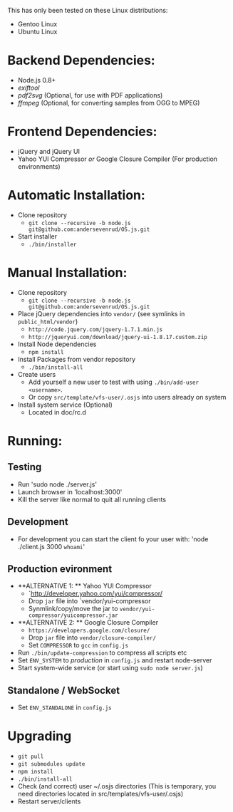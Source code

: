 This has only been tested on these Linux distributions:
* Gentoo Linux
* Ubuntu Linux

# Backend Dependencies:
* Node.js 0.8+
* _exiftool_
* _pdf2svg_ (Optional, for use with PDF applications)
* _ffmpeg_ (Optional, for converting samples from OGG to MPEG)

# Frontend Dependencies:
* jQuery and jQuery UI
* Yahoo YUI Compressor _or_ Google Closure Compiler (For production environments)

# Automatic Installation:
* Clone repository
  - `git clone --recursive -b node.js git@github.com:andersevenrud/OS.js.git`
* Start installer
  - `./bin/installer`

# Manual Installation:
* Clone repository
  - `git clone --recursive -b node.js git@github.com:andersevenrud/OS.js.git`
* Place jQuery dependencies into `vendor/` (see symlinks in `public_html/vendor`)
  - `http://code.jquery.com/jquery-1.7.1.min.js`
  - `http://jqueryui.com/download/jquery-ui-1.8.17.custom.zip`
* Install Node dependencies
  - `npm install`
* Install Packages from vendor repository
  - `./bin/install-all`
* Create users
  - Add yourself a new user to test with using `./bin/add-user <username>`.
  - Or copy `src/template/vfs-user/.osjs` into users already on system
* Install system service (Optional)
  - Located in doc/rc.d

# Running:

## Testing
* Run 'sudo node ./server.js'
* Launch browser in 'localhost:3000'
* Kill the server like normal to quit all running clients

## Development
* For development you can start the client fo your user with:
  'node ./client.js 3000 `whoami`'

## Production evironment
* **ALTERNATIVE 1: ** Yahoo YUI Compressor
  - `http://developer.yahoo.com/yui/compressor/
  - Drop `jar` file into `vendor/yui-compressor
  - Synmlink/copy/move the jar to `vendor/yui-compressor/yuicompressor.jar`
* **ALTERNATIVE 2: ** Google Closure Compiler
  - `https://developers.google.com/closure/`
  - Drop `jar` file into `vendor/closure-compiler/`
  - Set `COMPRESSOR` to `gcc` in `config.js`
* Run `./bin/update-compression` to compress all scripts etc
* Set `ENV_SYSTEM` to _production_ in `config.js` and restart node-server
* Start system-wide service (or start using `sudo node server.js`)

## Standalone / WebSocket
* Set `ENV_STANDALONE` in `config.js`

# Upgrading
* `git pull`
* `git submodules update`
* `npm install`
* `./bin/install-all`
* Check (and correct) user ~/.osjs directories (This is temporary, you need directories located in src/templates/vfs-user/.osjs)
* Restart server/clients
